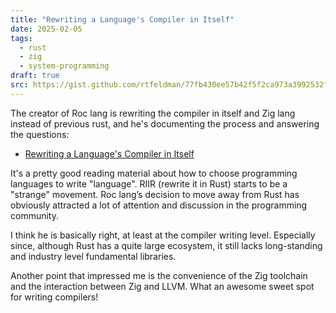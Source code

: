 ```yaml
---
title: "Rewriting a Language's Compiler in Itself"
date: 2025-02-05
tags:
  - rust
  - zig
  - system-programming
draft: true
src: https://gist.github.com/rtfeldman/77fb430ee57b42f5f2ca973a3992532f
---
```


The creator of Roc lang is rewriting the compiler in itself and Zig lang instead of previous rust, and he's documenting the process and answering the questions:

- [Rewriting a Language's Compiler in Itself](https://gist.github.com/rtfeldman/77fb430ee57b42f5f2ca973a3992532f)

It's a pretty good reading material about how to choose programming languages to write "language". RIIR (rewrite it in Rust) starts to be a "strange" movement. Roc lang’s decision to move away from Rust has obviously attracted a lot of attention and discussion in the programming community.

I think he is basically right, at least at the compiler writing level. Especially since, although Rust has a quite large ecosystem, it still lacks long-standing and industry level fundamental libraries.

Another point that impressed me is the convenience of the Zig toolchain and the interaction between Zig and LLVM. What an awesome sweet spot for writing compilers!
